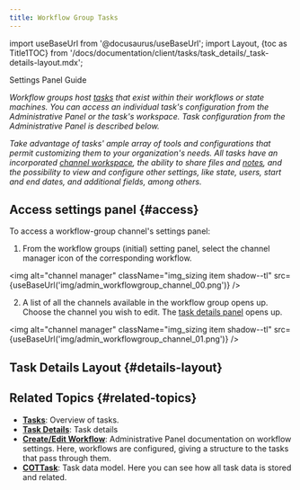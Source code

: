 ```yaml
---
title: Workflow Group Tasks
---
```

import useBaseUrl from '@docusaurus/useBaseUrl'; 
import Layout, {toc as Title1TOC} from '/docs/documentation/client/tasks/task_details/_task-details-layout.mdx';

<span className="hero__subtitle">Settings Panel Guide</span>

_Workflow groups host [tasks](/docs/documentation/client/taskview) that exist within their workflows or state machines. You can access an individual task's configuration from the Administrative Panel or the task's workspace. Task configuration from the Administrative Panel is described below._

_Take advantage of tasks' ample array of tools and configurations that permit customizing them to your organization's needs. All tasks have an incorporated [channel workspace](/docs/documentation/client/channels), the ability to share files and [notes](/docs/documentation/client/notes#task-notes), and the possibility to view and configure other settings, like state, users, start and end dates, and additional fields, among others._


## Access settings panel {#access}

To access a workflow-group channel's settings panel:

1. From the workflow groups (initial) setting panel, select the channel manager icon of the corresponding workflow.

<img alt="channel manager" className="img_sizing item shadow--tl" src={useBaseUrl('img/admin_workflowgroup_channel_00.png')} />
<br/>

2. A list of all the channels available in the workflow group opens up. Choose the channel you wish to edit. The [task details panel](#layout) opens up.

<img alt="channel manager" className="img_sizing item shadow--tl" src={useBaseUrl('img/admin_workflowgroup_channel_01.png')} />
<br/>

## Task Details Layout {#details-layout}

<Layout/>

## Related Topics {#related-topics}
- [**Tasks**](/docs/documentation/client/tasks/overview): Overview of tasks.
- [**Task Details**](/docs/documentation/client/tasks/task_details): Task details
- [**Create/Edit Workflow**](/docs/documentation/admin/admin_group): Administrative Panel documentation on workflow settings. Here, workflows are configured, giving a structure to the tasks that pass through them.
- [**COTTask**](/docs/documentation/models/tasks/model_tasks): Task data model. Here you can see how all task data is stored and related.